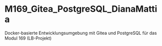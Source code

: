 # M169_Gitea_PostgreSQL_DianaMattia
 Docker-basierte Entwicklungsumgebung mit Gitea und PostgreSQL für das Modul 169 (LB-Projekt)
